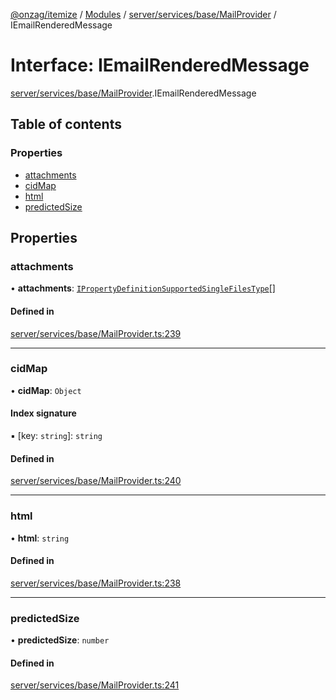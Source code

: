 [@onzag/itemize](../README.md) / [Modules](../modules.md) / [server/services/base/MailProvider](../modules/server_services_base_MailProvider.md) / IEmailRenderedMessage

# Interface: IEmailRenderedMessage

[server/services/base/MailProvider](../modules/server_services_base_MailProvider.md).IEmailRenderedMessage

## Table of contents

### Properties

- [attachments](server_services_base_MailProvider.IEmailRenderedMessage.md#attachments)
- [cidMap](server_services_base_MailProvider.IEmailRenderedMessage.md#cidmap)
- [html](server_services_base_MailProvider.IEmailRenderedMessage.md#html)
- [predictedSize](server_services_base_MailProvider.IEmailRenderedMessage.md#predictedsize)

## Properties

### attachments

• **attachments**: [`IPropertyDefinitionSupportedSingleFilesType`](base_Root_Module_ItemDefinition_PropertyDefinition_types_files.IPropertyDefinitionSupportedSingleFilesType.md)[]

#### Defined in

[server/services/base/MailProvider.ts:239](https://github.com/onzag/itemize/blob/59702dd5/server/services/base/MailProvider.ts#L239)

___

### cidMap

• **cidMap**: `Object`

#### Index signature

▪ [key: `string`]: `string`

#### Defined in

[server/services/base/MailProvider.ts:240](https://github.com/onzag/itemize/blob/59702dd5/server/services/base/MailProvider.ts#L240)

___

### html

• **html**: `string`

#### Defined in

[server/services/base/MailProvider.ts:238](https://github.com/onzag/itemize/blob/59702dd5/server/services/base/MailProvider.ts#L238)

___

### predictedSize

• **predictedSize**: `number`

#### Defined in

[server/services/base/MailProvider.ts:241](https://github.com/onzag/itemize/blob/59702dd5/server/services/base/MailProvider.ts#L241)

